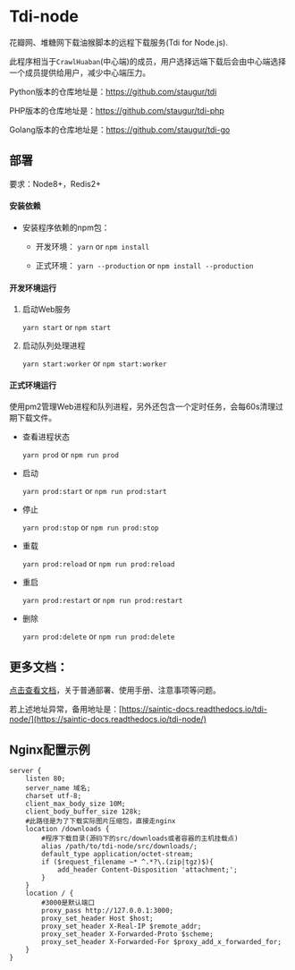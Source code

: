 # Tdi-node
花瓣网、堆糖网下载油猴脚本的远程下载服务(Tdi for Node.js).

此程序相当于`CrawlHuaban`(中心端)的成员，用户选择远端下载后会由中心端选择一个成员提供给用户，减少中心端压力。

Python版本的仓库地址是：https://github.com/staugur/tdi

PHP版本的仓库地址是：https://github.com/staugur/tdi-php

Golang版本的仓库地址是：https://github.com/staugur/tdi-go

## 部署

要求：Node8+，Redis2+

#### 安装依赖

- 安装程序依赖的npm包：

    - 开发环境： `yarn` or `npm install`

    - 正式环境： `yarn --production` or `npm install --production`

#### 开发环境运行

1. 启动Web服务

    `yarn start` or `npm start`

2. 启动队列处理进程

    `yarn start:worker` or `npm start:worker`

#### 正式环境运行

使用pm2管理Web进程和队列进程，另外还包含一个定时任务，会每60s清理过期下载文件。

- 查看进程状态

    `yarn prod` or `npm run prod`

- 启动

    `yarn prod:start` or `npm run prod:start`

- 停止

    `yarn prod:stop` or `npm run prod:stop`

- 重载

    `yarn prod:reload` or `npm run prod:reload`

- 重启

    `yarn prod:restart` or `npm run prod:restart`

- 删除

    `yarn prod:delete` or `npm run prod:delete`


## 更多文档：

[点击查看文档](https://docs.saintic.com/tdi-node/ "点击查看部署及使用文档")，关于普通部署、使用手册、注意事项等问题。

若上述地址异常，备用地址是：[https://saintic-docs.readthedocs.io/tdi-node/](https://saintic-docs.readthedocs.io/tdi-node/)


## Nginx配置示例

```
server {
    listen 80;
    server_name 域名;
    charset utf-8;
    client_max_body_size 10M;
    client_body_buffer_size 128k;
    #此路径是为了下载实际图片压缩包，直接走nginx
    location /downloads {
        #程序下载目录(源码下的src/downloads或者容器的主机挂载点)
        alias /path/to/tdi-node/src/downloads/;
        default_type application/octet-stream;
        if ($request_filename ~* ^.*?\.(zip|tgz)$){
            add_header Content-Disposition 'attachment;';
        }
    }
    location / {
        #3000是默认端口
        proxy_pass http://127.0.0.1:3000;
        proxy_set_header Host $host;
        proxy_set_header X-Real-IP $remote_addr;
        proxy_set_header X-Forwarded-Proto $scheme;
        proxy_set_header X-Forwarded-For $proxy_add_x_forwarded_for;
    }
}
```
